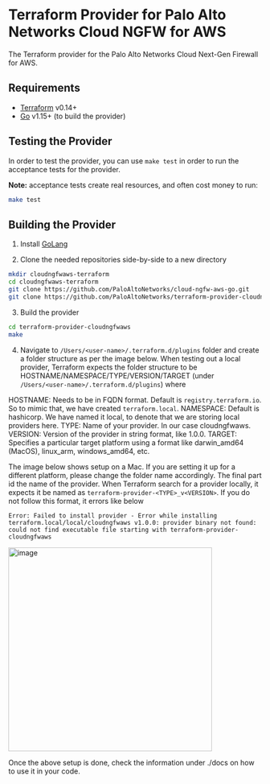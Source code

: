 Terraform Provider for Palo Alto Networks Cloud NGFW for AWS
============================================================

The Terraform provider for the Palo Alto Networks Cloud Next-Gen Firewall for AWS.

Requirements
------------

- [Terraform](https://www.terraform.io/downloads.html) v0.14+
- [Go](https://golang.org) v1.15+ (to build the provider)

Testing the Provider
--------------------

In order to test the provider, you can use `make test` in order to run the acceptance tests for the provider.

**Note:** acceptance tests create real resources, and often cost money to run:

```sh
make test
```

Building the Provider
---------------------

1. Install [GoLang](https://go.dev/dl/)

2. Clone the needed repositories side-by-side to a new directory

```sh
mkdir cloudngfwaws-terraform
cd cloudngfwaws-terraform
git clone https://github.com/PaloAltoNetworks/cloud-ngfw-aws-go.git
git clone https://github.com/PaloAltoNetworks/terraform-provider-cloudngfwaws
```

3. Build the provider

```sh
cd terraform-provider-cloudngfwaws
make
```

4. Navigate to `/Users/<user-name>/.terraform.d/plugins` folder and create a folder structure as per the image below. When testing out a local provider, Terraform expects the folder structure to be HOSTNAME/NAMESPACE/TYPE/VERSION/TARGET (under `/Users/<user-name>/.terraform.d/plugins`) where

HOSTNAME: Needs to be in FQDN format. Default is `registry.terraform.io`. So to mimic that, we have created `terraform.local`.
NAMESPACE: Default is hashicorp. We have named it local, to denote that we are storing local providers here.
TYPE: Name of your provider. In our case cloudngfwaws.
VERSION: Version of the provider in string format, like 1.0.0.
TARGET: Specifies a particular target platform using a format like darwin_amd64 (MacOS), linux_arm, windows_amd64, etc.

The image below shows setup on a Mac. If you are setting it up for a different platform, please change the folder name accordingly.
The final part id the name of the provider. When Terraform search for a provider locally, it expects it be named as `terraform-provider-<TYPE>_v<VERSION>`. If you do not follow this format, it errors like below

`Error: Failed to install provider - Error while installing terraform.local/local/cloudngfwaws v1.0.0: provider binary not found: could not find executable file starting with terraform-provider-cloudngfwaws`

<img width="405" alt="image" src="https://user-images.githubusercontent.com/56643631/165510930-8fb70302-b2ba-425b-8d56-c53c6f65037c.png">

Once the above setup is done, check the information under ./docs on how to use it in your code.


